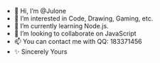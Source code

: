 - 👋 Hi, I’m @Julone
- 👀 I’m interested in Code, Drawing, Gaming, etc.
- 🌱 I’m currently learning Node.js.
- 💞️ I’m looking to collaborate on JavaScript
- 📫 You can contact me with QQ: 183371456
- ✨ Sincerely Yours

<!---
Julone/Julone is a ✨ special ✨ repository because its `README.md` (this file) appears on your GitHub profile.
You can click the Preview link to take a look at your changes.
--->
